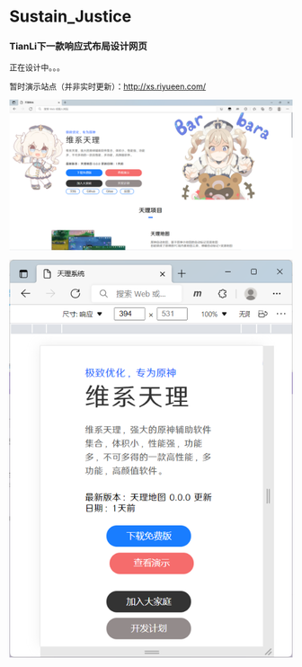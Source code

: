 # Sustain_Justice
### TianLi下一款响应式布局设计网页

正在设计中。。。

暂时演示站点（并非实时更新）：http://xs.riyueen.com/

![propaganda1](.\psd\propaganda1.png)

![propaganda1](.\psd\propaganda2.png)

